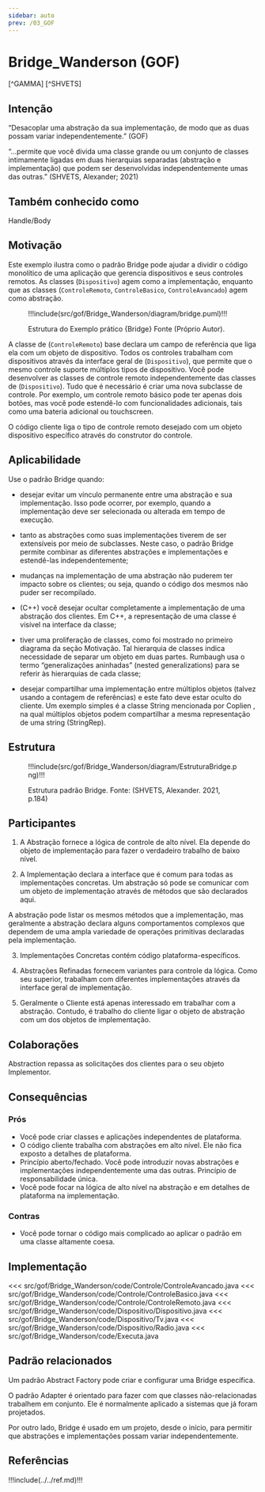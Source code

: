 ```yaml
---
sidebar: auto
prev: /03_GOF
---
```

# Bridge_Wanderson (GOF) 
[^GAMMA] [^SHVETS]
## Intenção

“Desacoplar uma abstração da sua implementação, de modo que as duas possam variar independentemente.” (GOF)

“...permite que você divida uma classe grande ou um conjunto de classes intimamente ligadas em duas hierarquias separadas (abstração e implementação) que podem ser desenvolvidas independentemente umas das outras.” (SHVETS, Alexander; 2021)


## Também conhecido como

Handle/Body

## Motivação

Este exemplo ilustra como o padrão Bridge pode ajudar a dividir o código monolítico de uma aplicação que gerencia dispositivos e seus controles remotos. As classes (`Dispositivo`) agem como a implementação, enquanto que as classes (`ControleRemoto`, `ControleBasico`, `ControleAvancado`) agem como abstração.

<figure>


!!!include(src/gof/Bridge_Wanderson/diagram/bridge.puml)!!!

<figcaption>Estrutura do Exemplo prático {Bridge} Fonte (Próprio Autor).</figcaption>
</figure>

A classe de (`ControleRemoto`) base declara um campo de referência que liga ela com um objeto de dispositivo. Todos os controles trabalham com dispositivos através da interface geral de (`Dispositivo`), que permite que o mesmo controle suporte múltiplos tipos de dispositivo.
Você pode desenvolver as classes de controle remoto independentemente das classes de (`Dispositivo`). Tudo que é necessário é criar uma nova subclasse de controle. Por exemplo, um controle remoto básico pode ter apenas dois botões, mas você pode estendê-lo com funcionalidades adicionais, tais como uma bateria adicional ou touchscreen.

O código cliente liga o tipo de controle remoto desejado com um objeto dispositivo específico através do construtor do controle.

## Aplicabilidade

Use o padrão Bridge quando:
-   desejar evitar um vínculo permanente entre uma abstração e sua implementação. Isso pode ocorrer, por exemplo, quando a implementação deve ser selecionada ou alterada em tempo de execução.

-   tanto as abstrações como suas implementações tiverem de ser extensíveis por meio de subclasses. Neste caso, o padrão Bridge permite combinar as diferentes abstrações e implementações e estendê-las independentemente;

-   mudanças na implementação de uma abstração não puderem ter impacto sobre os clientes; ou seja, quando o código dos mesmos não puder ser recompilado.

-   (C++) você desejar ocultar completamente a implementação de uma abstração dos clientes. Em C++, a representação de uma classe é visível na interface da classe;

-   tiver uma proliferação de classes, como foi mostrado no primeiro diagrama da seção Motivação. Tal hierarquia de classes indica necessidade de separar um objeto em duas partes. Rumbaugh usa o termo “generalizações aninhadas” (nested generalizations) para se referir às hierarquias de cada classe;

-   desejar compartilhar uma implementação entre múltiplos objetos (talvez usando a contagem de referências) e este fato deve estar oculto do cliente. Um exemplo simples é a classe String mencionada por Coplien , na qual múltiplos objetos podem compartilhar a mesma representação de uma string (StringRep).

## Estrutura

<figure>

!!!include(src/gof/Bridge_Wanderson/diagram/EstruturaBridge.png)!!!

<figcaption>Estrutura padrão Bridge. Fonte: (SHVETS, Alexander. 2021, p.184)</figcaption>
</figure>

## Participantes

1. A Abstração fornece a lógica de controle de alto nível. Ela depende do objeto de implementação para fazer o verdadeiro trabalho de baixo nível.

2. A Implementação declara a interface que é comum para todas as implementações concretas. Um abstração só pode se comunicar com um objeto de implementação através de métodos que são declarados aqui.

A abstração pode listar os mesmos métodos que a implementação, mas geralmente a abstração declara alguns comportamentos complexos que dependem de uma ampla variedade de operações primitivas declaradas pela implementação.

3. Implementações Concretas contém código plataforma-específicos.

4. Abstrações Refinadas fornecem variantes para controle da lógica. Como seu superior, trabalham com diferentes implementações através da interface geral de implementação.

5. Geralmente o Cliente está apenas interessado em trabalhar com a abstração. Contudo, é trabalho do cliente ligar o objeto de abstração com um dos objetos de implementação.


## Colaborações

Abstraction repassa as solicitações dos clientes para o seu objeto Implementor.

## Consequências

### Prós

- Você pode criar classes e aplicações independentes de plataforma. 
- O código cliente trabalha com abstrações em alto nível. Ele não fica exposto a detalhes de plataforma. 
- Princípio aberto/fechado. Você pode introduzir novas abstrações e implementações independentemente uma das outras. Princípio de responsabilidade única. 
- Você pode focar na lógica de alto nível na abstração e em detalhes de plataforma na implementação. 

### Contras

- Você pode tornar o código mais complicado ao aplicar o padrão em uma classe altamente coesa.

## Implementação

<<< src/gof/Bridge_Wanderson/code/Controle/ControleAvancado.java
<<< src/gof/Bridge_Wanderson/code/Controle/ControleBasico.java
<<< src/gof/Bridge_Wanderson/code/Controle/ControleRemoto.java
<<< src/gof/Bridge_Wanderson/code/Dispositivo/Dispositivo.java
<<< src/gof/Bridge_Wanderson/code/Dispositivo/Tv.java
<<< src/gof/Bridge_Wanderson/code/Dispositivo/Radio.java
<<< src/gof/Bridge_Wanderson/code/Executa.java

## Padrão relacionados

Um padrão Abstract Factory pode criar e configurar uma Bridge específica.

O padrão Adapter é orientado para fazer com que classes não-relacionadas trabalhem em conjunto. Ele é normalmente aplicado a sistemas que já foram projetados.

Por outro lado, Bridge é usado em um projeto, desde o início, para permitir que abstrações e implementações possam variar independentemente.

## Referências

!!!include(../../ref.md)!!!
